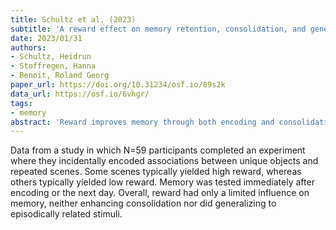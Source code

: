 ```yaml
---
title: Schultz et al. (2023)
subtitle: 'A reward effect on memory retention, consolidation, and generalization?'
date: 2023/01/31
authors:
- Schultz, Heidrun
- Stoffregen, Hanna
- Benoit, Roland Georg
paper_url: https://doi.org/10.31234/osf.io/89s2k
data_url: https://osf.io/6vhgr/
tags:
- memory
abstract: 'Reward improves memory through both encoding and consolidation processes. In this pre-registered study, we tested whether reward effects on memory generalize from rewarded items to unrewarded but episodically-related items. 59 human volunteers incidentally encoded associations between unique objects and repeated scenes. Some scenes typically yielded high reward, whereas others typically yielded low reward. Memory was tested immediately after encoding (n=29) or the next day (n=30). Overall, reward had only a limited influence on memory. It neither enhanced consolidation, nor did its effect generalize to episodically related stimuli. We thus contribute to understanding the boundary conditions of reward effects on memory.'
---
```


Data from a study in which N=59 participants completed  an experiment where they incidentally encoded associations between unique objects and repeated scenes. Some scenes typically yielded high reward, whereas  others typically yielded low reward. Memory was tested immediately after encoding or the next day. Overall, reward had only a limited influence on memory, neither enhancing consolidation nor did generalizing to episodically related stimuli.
